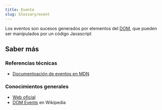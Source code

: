 ```yaml
---
title: Evento
slug: Glossary/event
---
```


Los eventos son sucesos generados por elementos del [DOM](/es/docs/Glossary/DOM), que pueden ser manipulados por un código Javascript

## Saber más

### Referencias técnicas

- [Documentoación de eventos en MDN](/es/docs/Web/API/Event)

### Conocimientos generales

- [Web oficial](https://www.w3.org/TR/DOM-Level-2-Events/events.html)
- [DOM Events](https://es.wikipedia.org/wiki/DOM_Events) en Wikipedia

